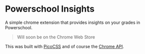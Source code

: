 # Powerschool Insights

A simple chrome extension that provides insights on your grades in Powerschool.

> Will soon be on the Chrome Web Store

This was built with [PicoCSS](https://picocss.com/) and of course the [Chrome API](https://developer.chrome.com/docs/extensions/reference/).